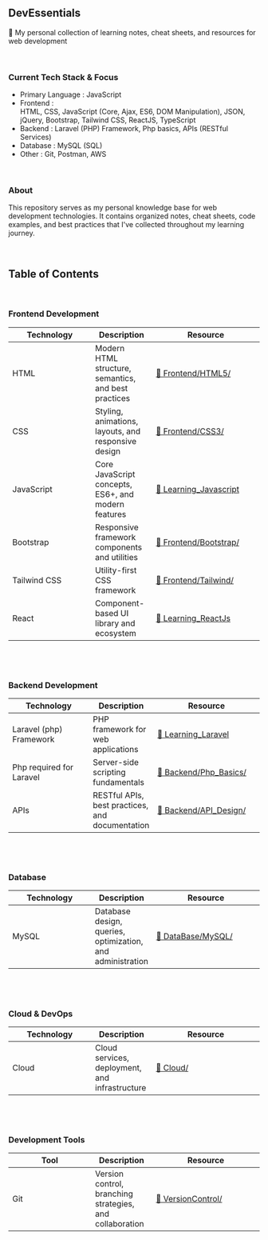 ## DevEssentials

  🚀 My personal collection of learning notes, cheat sheets, and resources for web development

<br>

### Current Tech Stack & Focus


- Primary Language : JavaScript
- Frontend : <br>
HTML, CSS, JavaScript (Core, Ajax, ES6, DOM Manipulation), JSON, jQuery, Bootstrap, Tailwind CSS, ReactJS, TypeScript
- Backend : Laravel (PHP) Framework, Php basics, APIs (RESTful Services)
- Database : MySQL (SQL)
- Other : Git, Postman, AWS

<br>

### About

This repository serves as my personal knowledge base for web development technologies. It contains organized notes, cheat sheets, code examples, and best practices that I've collected throughout my learning journey.

<br>

## Table of Contents

<br>

### Frontend Development

<table>
<thead>
<tr>
<th width="150px">Technology</th>
<th>Description</th>
<th width="200px">Resource</th>
</tr>
</thead>
<tbody>
<tr>
<td>HTML</td>
<td>Modern HTML structure, semantics, and best practices</td>
<td><a href="./Frontend/HTML5/" target="_blank">📁 Frontend/HTML5/</a></td>
</tr>
<tr>
<td>CSS</td>
<td>Styling, animations, layouts, and responsive design</td>
<td><a href="./Frontend/CSS3/" target="_blank">📁 Frontend/CSS3/</a></td>
</tr>
<tr>
<td>JavaScript</td>
<td>Core JavaScript concepts, ES6+, and modern features</td>
<td><a href="https://github.com/ayush-sleeping/Learning_Javascript" target="_blank">🔗 Learning_Javascript</a></td>
</tr>
<tr>
<td>Bootstrap</td>
<td>Responsive framework components and utilities</td>
<td><a href="./Frontend/Bootstrap/" target="_blank">📁 Frontend/Bootstrap/</a></td>
</tr>
<tr>
<td>Tailwind CSS</td>
<td>Utility-first CSS framework</td>
<td><a href="./Frontend/Tailwind/" target="_blank">📁 Frontend/Tailwind/</a></td>
</tr>
<tr>
<td>React</td>
<td>Component-based UI library and ecosystem</td>
<td><a href="https://github.com/ayush-sleeping/Learning_ReactJs" target="_blank">🔗 Learning_ReactJs</a></td>
</tr>
</tbody>
</table>

#

<br>


### Backend Development

<table>
<thead>
<tr>
<th width="150px">Technology</th>
<th>Description</th>
<th width="200px">Resource</th>
</tr>
</thead>
<tbody>
<tr>
<td>Laravel (php) Framework</td>
<td>PHP framework for web applications</td>
<td><a href="https://github.com/ayush-sleeping/Learning_Laravel" target="_blank">🔗 Learning_Laravel</a></td>
</tr>
<tr>
<td>Php required for Laravel</td>
<td>Server-side scripting fundamentals</td>
<td><a href="./Backend/Php_Basics/" target="_blank">📁 Backend/Php_Basics/</a></td>
</tr>
<tr>
<td>APIs</td>
<td>RESTful APIs, best practices, and documentation</td>
<td><a href="./Backend/API_Design/" target="_blank">📁 Backend/API_Design/</a></td>
</tr>
</tbody>
</table>

#

<br>


### Database

<table>
<thead>
<tr>
<th width="150px">Technology</th>
<th>Description</th>
<th width="200px">Resource</th>
</tr>
</thead>
<tbody>
<tr>
<td>MySQL</td>
<td>Database design, queries, optimization, and administration</td>
<td><a href="./DataBase/MySQL/" target="_blank">📁 DataBase/MySQL/</a></td>
</tr>
</tbody>
</table>

#

<br>


### Cloud & DevOps

<table>
<thead>
<tr>
<th width="150px">Technology</th>
<th>Description</th>
<th width="200px">Resource</th>
</tr>
</thead>
<tbody>
<tr>
<td>Cloud </td>
<td>Cloud services, deployment, and infrastructure</td>
<td><a href="./Cloud/" target="_blank">📁 Cloud/</a></td>
</tr>
</tbody>
</table>

#

<br>


### Development Tools

<table>
<thead>
<tr>
<th width="150px">Tool</th>
<th>Description</th>
<th width="200px">Resource</th>
</tr>
</thead>
<tbody>
<tr>
<td>Git</td>
<td>Version control, branching strategies, and collaboration</td>
<td><a href="./VersionControl/" target="_blank">📁 VersionControl/</a></td>
</tr>
</tbody>
</table>


#

<br>

<br>
